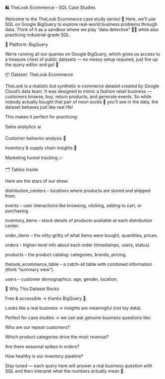 🛍️ TheLook Ecommerce – SQL Case Studies

Welcome to the TheLook Ecommerce case study series! 🎉
Here, we’ll use SQL on Google BigQuery to explore real-world business problems through data. Think of it as a sandbox where we play “data detective” 🕵️‍♀️ while also practicing industrial-grade SQL.

🔗 Platform: BigQuery

We’re running all our queries on Google BigQuery, which gives us access to a treasure chest of public datasets — no messy setup required, just fire up the query editor and go! 🚀

📦 Dataset: TheLook Ecommerce

TheLook is a realistic but synthetic e-commerce dataset created by Google Cloud’s data team.
It was designed to mimic a fashion retail business — customers browse, buy, return products, and generate events.
So while nobody actually bought that pair of neon socks 🧦 you’ll see in the data, the dataset behaves just like real life!

This makes it perfect for practicing:

Sales analytics 📊

Customer behavior analysis 👥

Inventory & supply chain insights 🚚

Marketing funnel tracking 📈

🗂️ Tables Inside

Here are the stars of our show:

distribution_centers – locations where products are stored and shipped from.

events – user interactions like browsing, clicking, adding to cart, or purchasing.

inventory_items – stock details of products available at each distribution center.

order_items – the nitty-gritty of what items were bought, quantities, prices.

orders – higher-level info about each order (timestamps, users, status).

products – the product catalog: categories, brands, pricing.

thelook_ecommerce_table – a catch-all table with combined information (think “summary view”).

users – customer demographics: age, gender, location.

🎯 Why This Dataset Rocks

Free & accessible → thanks BigQuery 🙏.

Looks like a real business → insights are meaningful (not toy data).

Perfect for case studies → we can ask genuine business questions like:

Who are our repeat customers?

Which product categories drive the most revenue?

Are there seasonal spikes in orders?

How healthy is our inventory pipeline?

Stay tuned — each query here will answer a real business question with SQL and then interpret what the numbers actually mean 📖.
